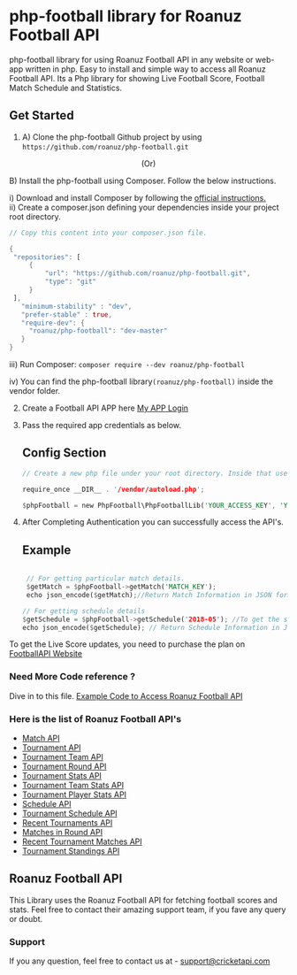 # php-football library for Roanuz Football API
php-football library for using Roanuz Football API in any website or web-app written in php. Easy to install and simple way to access all Roanuz Football API. Its a Php library for showing Live Football Score, Football Match Schedule and Statistics.

## Get Started
1. A) Clone the php-football Github project by using `https://github.com/roanuz/php-football.git`
<p align="center">
(Or)
</p>
   B) Install the php-football using Composer. Follow the below instructions.

   i)  Download and install Composer by following the [official instructions.](https://getcomposer.org/download/)   
   ii) Create a composer.json defining your dependencies inside your project root directory. 
   ```rust
   // Copy this content into your composer.json file.

   {
    "repositories": [
        {
            "url": "https://github.com/roanuz/php-football.git",
            "type": "git"
        }
    ],
      "minimum-stability" : "dev",
      "prefer-stable" : true,
      "require-dev": {
        "roanuz/php-football": "dev-master"
      }
   }
   ```

   iii) Run Composer: `composer require --dev roanuz/php-football`

   iv)  You can find the php-football library`(roanuz/php-football)` inside the vendor folder.


2. Create a Football API APP here [My APP Login](https://www.footballapi.com/)

3. Pass the required app credentials as below.
   
   ## Config Section
   ```rust
   // Create a new php file under your root directory. Inside that use this code.
   
   require_once __DIR__ . '/vendor/autoload.php';

   $phpFootball = new PhpFootball\PhpFootballLib('YOUR_ACCESS_KEY', 'YOUR_SECRET_KEY', 'YOUR_APP_ID', 'UNIQUE_DEVICE_ID');

   ```  
4. After Completing Authentication you can successfully access the API's.
   
   ## Example
   ```rust
      
    // For getting particular match details.
    $getMatch = $phpFootball->getMatch('MATCH_KEY');
    echo json_encode($getMatch);//Return Match Information in JSON format

   // For getting schedule details
   $getSchedule = $phpFootball->getSchedule('2018-05'); //To get the schedules of month May, 2018.
   echo json_encode($getSchedule); // Return Schedule Information in JSON format
   ```  
  
  To get the Live Score updates, you need to purchase the plan on [FootballAPI Website](https://www.footballapi.com/)
  
### Need More Code reference ?
   
   Dive in to this file. [Example Code to Access Roanuz Football API](https://github.com/roanuz/php-football/blob/master/example.php)

### Here is the list of Roanuz Football API's

* [Match API](https://www.footballapi.com/football/docs/Core-API/Match-API/)
* [Tournament API](https://www.footballapi.com/football/docs/Core-API/Tournament-API/)
* [Tournament Team API](https://www.footballapi.com/football/docs/Core-API/Tournament-Team-API/)
* [Tournament Round API](https://www.footballapi.com/football/docs/Core-API/Tournament-Round-API/)
* [Tournament Stats API](https://www.footballapi.com/football/docs/Core-API/Tournament-Stats-API/)
* [Tournament Team Stats API](https://www.footballapi.com/football/docs/Core-API/Team-Stats-API/)
* [Tournament Player Stats API](https://www.footballapi.com/football/docs/Core-API/Player-Stats-API/)
* [Schedule API](https://www.footballapi.com/football/docs/Core-API/Schedule-API/)
* [Tournament Schedule API](https://www.footballapi.com/football/docs/Core-API/Tournament-Schedule-API/)
* [Recent Tournaments API](https://www.footballapi.com/football/docs/Core-API/Recent-Tournament-API/)
* [Matches in Round API](https://www.footballapi.com/football/docs/Core-API/Matches-Round-API/)
* [Recent Tournament Matches API](https://www.footballapi.com/football/docs/Core-API/Tournament-Live-Matches-API/)
* [Tournament Standings API](https://www.footballapi.com/football/docs/Core-API/Points-Table-API/)

## Roanuz Football API
This Library uses the Roanuz Football API for fetching football scores and stats. Feel free to contact their amazing support team, if you fave any query or doubt.

### Support
If you any question, feel free to contact us at - support@cricketapi.com